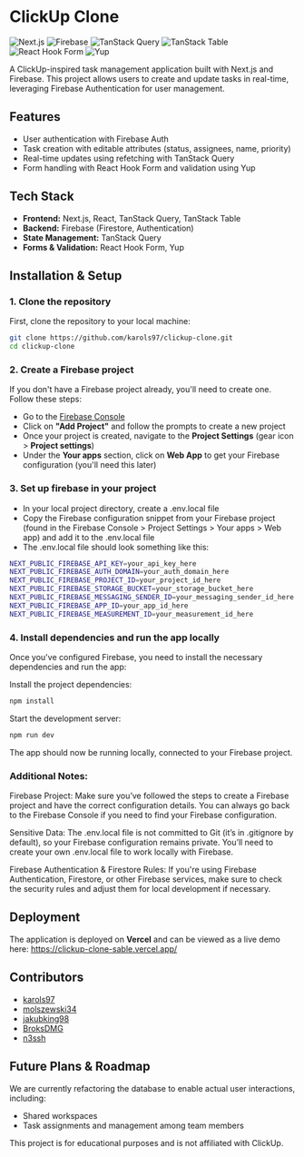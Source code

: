 # ClickUp Clone

![Next.js](https://img.shields.io/badge/Next.js-000000?style=for-the-badge&logo=next.js&logoColor=white)
![Firebase](https://img.shields.io/badge/Firebase-ffca28?style=for-the-badge&logo=firebase&logoColor=black)
![TanStack Query](https://img.shields.io/badge/TanStack%20Query-FF4154?style=for-the-badge&logo=react-query&logoColor=white)
![TanStack Table](https://img.shields.io/badge/TanStack%20Table-FF5733?style=for-the-badge&logo=react-table&logoColor=white)
![React Hook Form](https://img.shields.io/badge/React%20Hook%20Form-EC5990?style=for-the-badge&logo=reacthookform&logoColor=white)
![Yup](https://img.shields.io/badge/Yup-4CAF50?style=for-the-badge)

A ClickUp-inspired task management application built with Next.js and Firebase. This project allows users to create and update tasks in real-time, leveraging Firebase Authentication for user management.

## Features
- User authentication with Firebase Auth
- Task creation with editable attributes (status, assignees, name, priority)
- Real-time updates using refetching with TanStack Query
- Form handling with React Hook Form and validation using Yup

## Tech Stack
- **Frontend:** Next.js, React, TanStack Query, TanStack Table
- **Backend:** Firebase (Firestore, Authentication)
- **State Management:** TanStack Query
- **Forms & Validation:** React Hook Form, Yup

## Installation & Setup
### 1. Clone the repository

First, clone the repository to your local machine:

```bash
git clone https://github.com/karols97/clickup-clone.git
cd clickup-clone
```

### 2. Create a Firebase project

If you don't have a Firebase project already, you'll need to create one. Follow these steps:
  - Go to the [Firebase Console](https://console.firebase.google.com/)
  - Click on **"Add Project"** and follow the prompts to create a new project
  - Once your project is created, navigate to the **Project Settings** (gear icon > **Project settings**)
  - Under the **Your apps** section, click on **Web App** to get your Firebase configuration (you'll need this later)

### 3. Set up firebase in your project
  - In your local project directory, create a .env.local file
  - Copy the Firebase configuration snippet from your Firebase project (found in the Firebase Console > Project Settings > Your apps > Web app) and add it to the .env.local file
  - The .env.local file should look something like this:
```bash
NEXT_PUBLIC_FIREBASE_API_KEY=your_api_key_here
NEXT_PUBLIC_FIREBASE_AUTH_DOMAIN=your_auth_domain_here
NEXT_PUBLIC_FIREBASE_PROJECT_ID=your_project_id_here
NEXT_PUBLIC_FIREBASE_STORAGE_BUCKET=your_storage_bucket_here
NEXT_PUBLIC_FIREBASE_MESSAGING_SENDER_ID=your_messaging_sender_id_here
NEXT_PUBLIC_FIREBASE_APP_ID=your_app_id_here
NEXT_PUBLIC_FIREBASE_MEASUREMENT_ID=your_measurement_id_here
```

### 4. Install dependencies and run the app locally
Once you've configured Firebase, you need to install the necessary dependencies and run the app:

Install the project dependencies:

```bash
npm install
```

Start the development server:

```bash 
npm run dev
```

The app should now be running locally, connected to your Firebase project.

### Additional Notes:
Firebase Project: Make sure you’ve followed the steps to create a Firebase project and have the correct configuration details. You can always go back to the Firebase Console if you need to find your Firebase configuration.

Sensitive Data: The .env.local file is not committed to Git (it’s in .gitignore by default), so your Firebase configuration remains private. You’ll need to create your own .env.local file to work locally with Firebase.

Firebase Authentication & Firestore Rules: If you're using Firebase Authentication, Firestore, or other Firebase services, make sure to check the security rules and adjust them for local development if necessary.

## Deployment
The application is deployed on **Vercel** and can be viewed as a live demo here: https://clickup-clone-sable.vercel.app/

## Contributors
- [karols97](https://github.com/karols97)
- [molszewski34](https://github.com/molszewski34)
- [jakubking98](https://github.com/jakubking98)
- [BroksDMG](https://github.com/BroksDMG)
- [n3ssh](https://github.com/n3ssh)

## Future Plans & Roadmap
We are currently refactoring the database to enable actual user interactions, including:
- Shared workspaces
- Task assignments and management among team members

This project is for educational purposes and is not affiliated with ClickUp.
